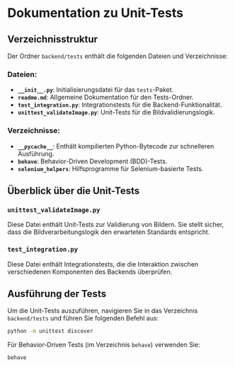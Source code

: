 # Dokumentation zu Unit-Tests

## Verzeichnisstruktur
Der Ordner `backend/tests` enthält die folgenden Dateien und Verzeichnisse:

### Dateien:
- **`__init__.py`**: Initialisierungsdatei für das `tests`-Paket.
- **`readme.md`**: Allgemeine Dokumentation für den Tests-Ordner.
- **`test_integration.py`**: Integrationstests für die Backend-Funktionalität.
- **`unittest_validateImage.py`**: Unit-Tests für die Bildvalidierungslogik.

### Verzeichnisse:
- **`__pycache__`**: Enthält kompilierten Python-Bytecode zur schnelleren Ausführung.
- **`behave`**: Behavior-Driven Development (BDD)-Tests.
- **`selenium_helpers`**: Hilfsprogramme für Selenium-basierte Tests.

## Überblick über die Unit-Tests
### `unittest_validateImage.py`
Diese Datei enthält Unit-Tests zur Validierung von Bildern. Sie stellt sicher, dass die Bildverarbeitungslogik den erwarteten Standards entspricht.

### `test_integration.py`
Diese Datei enthält Integrationstests, die die Interaktion zwischen verschiedenen Komponenten des Backends überprüfen.

## Ausführung der Tests
Um die Unit-Tests auszuführen, navigieren Sie in das Verzeichnis `backend/tests` und führen Sie folgenden Befehl aus:

```bash
python -m unittest discover
```

Für Behavior-Driven Tests (im Verzeichnis `behave`) verwenden Sie:

```bash
behave